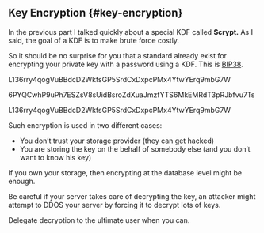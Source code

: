 ## Key Encryption {#key-encryption}

In the previous part I talked quickly about a special KDF called **Scrypt.** As I said, the goal of a KDF is to make brute force costly.

So it should be no surprise for you that a standard already exist for encrypting your private key with a password using a KDF. This is [BIP38](http://www.codeproject.com/Articles/775226/NBitcoin-Cryptography-Part).

L136rry4qogVuBBdcD2WkfsGP5SrdCxDxpcPMx4YtwYErq9mbG7W

6PYQCwhP9uPh7ESZsV8sUidBsroZdXuaJmzfYTS6MkEMRdT3pRJbfvu7Ts

L136rry4qogVuBBdcD2WkfsGP5SrdCxDxpcPMx4YtwYErq9mbG7W

Such encryption is used in two different cases:

*   You don’t trust your storage provider (they can get hacked)
*   You are storing the key on the behalf of somebody else (and you don’t want to know his key)

If you own your storage, then encrypting at the database level might be enough.

Be careful if your server takes care of decrypting the key, an attacker might attempt to DDOS your server by forcing it to decrypt lots of keys.

Delegate decryption to the ultimate user when you can.